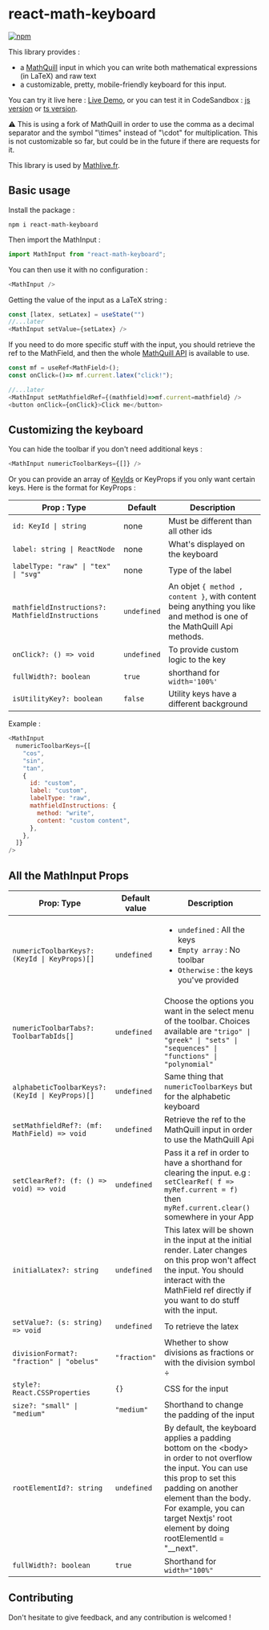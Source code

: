 # react-math-keyboard

[![npm](https://badgen.net/npm/v/react-math-keyboard)](https://www.npmjs.com/package/react-math-keyboard)

This library provides :

- a [MathQuill](http://www.mathquill.com) input in which you can write both mathematical expressions (in LaTeX) and raw text
- a customizable, pretty, mobile-friendly keyboard for this input.

You can try it live here : [Live Demo](https://krirkrirk.github.io/react-math-keyboard/),
or you can test it in CodeSandbox : [js version](https://codesandbox.io/s/epic-wildflower-v1jlww) or [ts version](https://codesandbox.io/s/react-mat-keyboard-ts-playground-w01638).

:warning: This is using a fork of MathQuill in order to use the comma as a decimal separator and the symbol "\\times" instead of "\\cdot" for multiplication. This is not customizable so far, but could be in the future if there are requests for it.

This library is used by [Mathlive.fr](https://www.mathlive.fr).

## Basic usage

Install the package :

```nodejs
npm i react-math-keyboard
```

Then import the MathInput :

```js
import MathInput from "react-math-keyboard";
```

You can then use it with no configuration :

```js
<MathInput />
```

Getting the value of the input as a LaTeX string :

```js
const [latex, setLatex] = useState("")
//...later
<MathInput setValue={setLatex} />
```

If you need to do more specific stuff with the input, you should retrieve the ref to the MathField, and then the whole [MathQuill API](http://docs.mathquill.com/en/latest/Api_Methods/) is available to use.

```js
const mf = useRef<MathField>();
const onClick=()=> mf.current.latex("click!");

//...later
<MathInput setMathfieldRef={(mathfield)=>mf.current=mathfield} />
<button onClick={onClick}>Click me</button>
```

## Customizing the keyboard

You can hide the toolbar if you don't need additional keys :

```js
<MathInput numericToolbarKeys={[]} />
```

Or you can provide an array of [KeyIds](https://github.com/krirkrirk/react-math-keyboard/tree/main/src/keyboard/keys) or KeyProps if you only want certain keys. Here is the format for KeyProps :

| Prop : Type                                     | Default     | Description                                                                                                           |
| ----------------------------------------------- | ----------- | --------------------------------------------------------------------------------------------------------------------- |
| `id: KeyId \| string`                           | none        | Must be different than all other ids                                                                                  |
| `label: string \| ReactNode`                    | none        | What's displayed on the keyboard                                                                                      |
| `labelType: "raw" \| "tex" \| "svg"`            | none        | Type of the label                                                                                                     |
| `mathfieldInstructions?: MathfieldInstructions` | `undefined` | An objet `{ method , content }`, with content being anything you like and method is one of the MathQuill Api methods. |
| `onClick?: () => void`                          | `undefined` | To provide custom logic to the key                                                                                    |
| `fullWidth?: boolean`                           | `true`      | shorthand for `width='100%'`                                                                                          |
| `isUtilityKey?: boolean`                        | `false`     | Utility keys have a different background                                                                              |

Example :

```js
<MathInput
  numericToolbarKeys={[
    "cos",
    "sin",
    "tan",
    {
      id: "custom",
      label: "custom",
      labelType: "raw",
      mathfieldInstructions: {
        method: "write",
        content: "custom content",
      },
    },
  ]}
/>
```

## All the MathInput Props

| Prop: Type                                      | Default value | Description                                                                                                                                                                                                                                                             |
| ----------------------------------------------- | ------------- | ----------------------------------------------------------------------------------------------------------------------------------------------------------------------------------------------------------------------------------------------------------------------- |
| `numericToolbarKeys?: (KeyId \| KeyProps)[]`    | `undefined`   | <ul><li> `undefined` : All the keys </li><li> `Empty array` : No toolbar </li><li> `Otherwise` : the keys you've provided </li></ul>                                                                                                                                    |
| `numericToolbarTabs?: ToolbarTabIds[]`          | `undefined`   | Choose the options you want in the select menu of the toolbar. Choices available are `"trigo" \| "greek" \| "sets" \| "sequences" \| "functions" \| "polynomial"`                                                                                                       |
| `alphabeticToolbarKeys?: (KeyId \| KeyProps)[]` | `undefined`   | Same thing that `numericToolbarKeys` but for the alphabetic keyboard                                                                                                                                                                                                    |
| `setMathfieldRef?: (mf: MathField) => void`     | `undefined`   | Retrieve the ref to the MathQuill input in order to use the MathQuill Api                                                                                                                                                                                               |
| `setClearRef?: (f: () => void) => void`         | `undefined`   | Pass it a ref in order to have a shorthand for clearing the input. e.g : `setClearRef( f => myRef.current = f)` then `myRef.current.clear()` somewhere in your App                                                                                                      |
| `initialLatex?: string`                         | `undefined`   | This latex will be shown in the input at the initial render. Later changes on this prop won't affect the input. You should interact with the MathField ref directly if you want to do stuff with the input.                                                             |
| `setValue?: (s: string) => void`                | `undefined`   | To retrieve the latex                                                                                                                                                                                                                                                   |
| `divisionFormat?: "fraction" \| "obelus"`       | `"fraction"`  | Whether to show divisions as fractions or with the division symbol ÷                                                                                                                                                                                                    |
| `style?: React.CSSProperties`                   | `{}`          | CSS for the input                                                                                                                                                                                                                                                       |
| `size?: "small" \| "medium"`                    | `"medium"`    | Shorthand to change the padding of the input                                                                                                                                                                                                                            |
| `rootElementId?: string`                        | `undefined`   | By default, the keyboard applies a padding bottom on the \<body\> in order to not overflow the input. You can use this prop to set this padding on another element than the body. For example, you can target Nextjs' root element by doing rootElementId = "\_\_next". |
| `fullWidth?: boolean`                           | `true`        | Shorthand for `width="100%"`                                                                                                                                                                                                                                            |

## Contributing

Don't hesitate to give feedback, and any contribution is welcomed !
